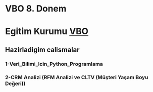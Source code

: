# VBO 8. Donem 
# Egitim Kurumu [VBO](https://www.veribilimiokulu.com/) 
## Hazirladigim calismalar
### 1-Veri_Bilimi_Icin_Python_Programlama
### 2-CRM Analizi (RFM Analizi ve CLTV (Müşteri Yaşam Boyu Değeri))
